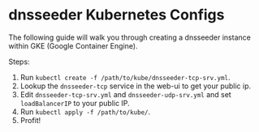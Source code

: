 # dnsseeder Kubernetes Configs

The following guide will walk you through creating a dnsseeder instance within GKE (Google Container Engine).

Steps:
1. Run `kubectl create -f /path/to/kube/dnsseeder-tcp-srv.yml`.
2. Lookup the `dnsseeder-tcp` service in the web-ui to get your public ip.
3. Edit `dnsseeder-tcp-srv.yml` and `dnsseeder-udp-srv.yml` and set `loadBalancerIP` to your public IP.
4. Run `kubectl apply -f /path/to/kube/`.
3. Profit!
